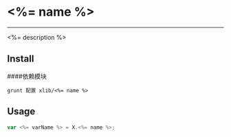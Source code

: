 # <%= name %>

---

<%= description %>


## Install

####依赖模块


```
grunt 配置 xlib/<%= name %>

```

## Usage

```js
var <%= varName %> = X.<%= name %>;

```

<!-- 多说 -->
<div class="ds-thread"></div>
<script type="text/javascript">
  var duoshuoQuery = {short_name:"xdoc"};
  (function() {
    var ds = document.createElement('script');
    ds.type = 'text/javascript';ds.async = true;
    ds.src = 'http://static.duoshuo.com/embed.js';
    ds.charset = 'UTF-8';
    (document.getElementsByTagName('head')[0]
     || document.getElementsByTagName('body')[0]).appendChild(ds);
  })();
</script>
<!-- 多说 -->